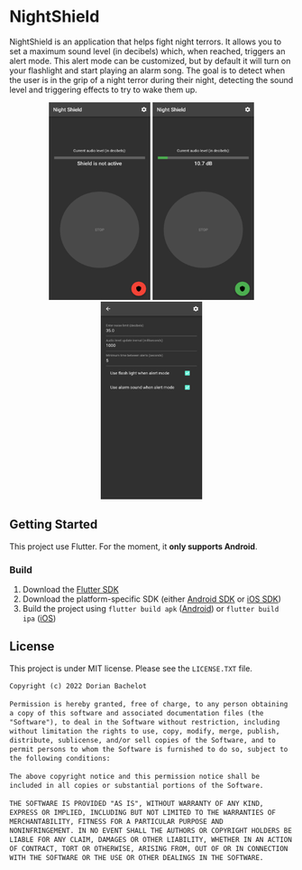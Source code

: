 # NightShield

NightShield is an application that helps fight night terrors. It allows you to set a maximum sound level (in decibels) which, when reached, triggers an alert mode. This alert mode can be customized, but by default it will turn on your flashlight and start playing an alarm song. The goal is to detect when the user is in the grip of a night terror during their night, detecting the sound level and triggering effects to try to wake them up.

<p align="center">
<img src="./etc/screenshots/1.png" width="180" height="350"/> 
<img src="./etc/screenshots/2.png" width="180" height="350"/> 
<img src="./etc/screenshots/3.png" width="180" height="350"/>
</p>

## Getting Started

This project use Flutter. For the moment, it **only supports Android**.

### Build

1. Download the [Flutter SDK](https://docs.flutter.dev/get-started/install)
2. Download the platform-specific SDK (either [Android SDK](https://developer.android.com/studio) or [iOS SDK](https://developer.apple.com/ios/))
3. Build the project using `flutter build apk` ([Android](https://docs.flutter.dev/deployment/android)) or `flutter build ipa` ([iOS](https://docs.flutter.dev/deployment/ios))

## License

This project is under MIT license. Please see the `LICENSE.TXT` file.

```
Copyright (c) 2022 Dorian Bachelot

Permission is hereby granted, free of charge, to any person obtaining
a copy of this software and associated documentation files (the
"Software"), to deal in the Software without restriction, including
without limitation the rights to use, copy, modify, merge, publish,
distribute, sublicense, and/or sell copies of the Software, and to
permit persons to whom the Software is furnished to do so, subject to
the following conditions:

The above copyright notice and this permission notice shall be
included in all copies or substantial portions of the Software.

THE SOFTWARE IS PROVIDED "AS IS", WITHOUT WARRANTY OF ANY KIND,
EXPRESS OR IMPLIED, INCLUDING BUT NOT LIMITED TO THE WARRANTIES OF
MERCHANTABILITY, FITNESS FOR A PARTICULAR PURPOSE AND
NONINFRINGEMENT. IN NO EVENT SHALL THE AUTHORS OR COPYRIGHT HOLDERS BE
LIABLE FOR ANY CLAIM, DAMAGES OR OTHER LIABILITY, WHETHER IN AN ACTION
OF CONTRACT, TORT OR OTHERWISE, ARISING FROM, OUT OF OR IN CONNECTION
WITH THE SOFTWARE OR THE USE OR OTHER DEALINGS IN THE SOFTWARE.

```